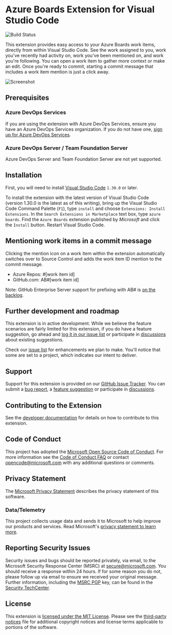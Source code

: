 # Azure Boards Extension for Visual Studio Code

![Build Status](https://cs-extensions.visualstudio.com/Azure%20Boards%20VS%20Code/_apis/build/status/Azure%20Boards%20VS%20Code-CI?branchName=master)

This extension provides easy access to your Azure Boards work items, directly
from within Visual Studio Code. See the work assigned to you, work you've
recently had activity on, work you've been mentioned on, and work you're
following. You can open a work item to gather more context or make an edit. Once
you're ready to commit, starting a commit message that includes a work item
mention is just a click away.

![Screenshot](media/screenshot.png)

## Prerequisites

### Azure DevOps Services

If you are using the extension with Azure DevOps Services, ensure you have an
Azure DevOps Services organization. If you do not have one,
[sign up for Azure DevOps Services](https://aka.ms/SignupAzureDevOps/?campaign=azure~boards~vscode~readme).

### Azure DevOps Server / Team Foundation Server

Azure DevOps Server and Team Foundation Server are not yet supported.

## Installation

First, you will need to install
[Visual Studio Code](https://code.visualstudio.com/download) `1.30.0` or later.

To install the extension with the latest version of Visual Studio Code (version
1.30.0 is the latest as of this writing), bring up the Visual Studio Code
Command Palette (`F1`), type `install` and choose
`Extensions: Install Extensions`. In the `Search Extensions in Marketplace` text
box, type `azure boards`. Find the `Azure Boards` extension published by
_Microsoft_ and click the `Install` button. Restart Visual Studio Code.

## Mentioning work items in a commit message

Clicking the mention icon on a work item within the extension automatically
switches over to Source Control and adds the work item ID mention to the commit
message.

-   Azure Repos: #[work item id]
-   GitHub.com: AB#[work item id]

Note: GitHub Enterprise Server support for prefixing with AB# is
[on the backlog](https://github.com/microsoft/azure-boards-vscode/issues/53).

## Further development and roadmap

This extension is in active development. While we believe the feature scenarios
are fairly limited for this extension, if you do have a feature suggestion, go
ahead and
[log it in our issue list](https://github.com/microsoft/azure-boards-vscode/issues/new)
or participate in
[discussions](https://github.com/microsoft/azure-boards-vscode/issues) about
existing suggestions.

Check our [issue list](https://github.com/microsoft/azure-boards-vscode/issues)
for enhancements we plan to make. You'll notice that some are set to a project,
which indicates our intent to deliver.

## Support

Support for this extension is provided on our
[GitHub Issue Tracker](https://github.com/microsoft/azure-boards-vscode/issues).
You can submit a
[bug report](https://github.com/microsoft/azure-boards-vscode/issues/new), a
[feature suggestion](https://github.com/microsoft/azure-boards-vscode/issues/new)
or participate in
[discussions](https://github.com/microsoft/azure-boards-vscode/issues).

## Contributing to the Extension

See the [developer documentation](CONTRIBUTING.md) for details on how to
contribute to this extension.

## Code of Conduct

This project has adopted the
[Microsoft Open Source Code of Conduct](https://opensource.microsoft.com/codeofconduct/).
For more information see the
[Code of Conduct FAQ](https://opensource.microsoft.com/codeofconduct/faq/) or
contact [opencode@microsoft.com](mailto:opencode@microsoft.com) with any
additional questions or comments.

## Privacy Statement

The
[Microsoft Privacy Statement](http://go.microsoft.com/fwlink/?LinkId=528096&clcid=0x409)
describes the privacy statement of this software.

### Data/Telemetry

This project collects usage data and sends it to Microsoft to help improve our
products and services. Read Microsoft's
[privacy statement to learn more](http://go.microsoft.com/fwlink/?LinkId=521839).

## Reporting Security Issues

Security issues and bugs should be reported privately, via email, to the
Microsoft Security Response Center (MSRC) at
[secure@microsoft.com](mailto:secure@microsoft.com). You should receive a
response within 24 hours. If for some reason you do not, please follow up via
email to ensure we received your original message. Further information,
including the [MSRC PGP](https://technet.microsoft.com/en-us/security/dn606155)
key, can be found in the
[Security TechCenter](https://technet.microsoft.com/en-us/security/default).

## License

This extension is [licensed under the MIT License](LICENSE). Please see the
[third-party notices](ThirdPartyNotices.txt) file for additional copyright
notices and license terms applicable to portions of the software.
